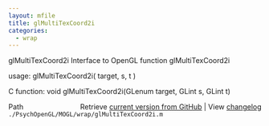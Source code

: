 ```yaml
---
layout: mfile
title: glMultiTexCoord2i
categories:
  - wrap
---
```


glMultiTexCoord2i  Interface to OpenGL function glMultiTexCoord2i

usage:  glMultiTexCoord2i\( target, s, t \)

C function:  void glMultiTexCoord2i\(GLenum target, GLint s, GLint t\)


<div class="code_header" style="text-align:right;">
  <span style="float:left;">Path&nbsp;&nbsp;</span> <span class="counter">Retrieve <a href=
  "https://raw.github.com/Psychtoolbox-3/Psychtoolbox-3/beta/./PsychOpenGL/MOGL/wrap/glMultiTexCoord2i.m">current version from GitHub</a> | View <a href=
  "https://github.com/Psychtoolbox-3/Psychtoolbox-3/commits/beta/./PsychOpenGL/MOGL/wrap/glMultiTexCoord2i.m">changelog</a></span>
</div>
<div class="code">
  <code>./PsychOpenGL/MOGL/wrap/glMultiTexCoord2i.m</code>
</div>
